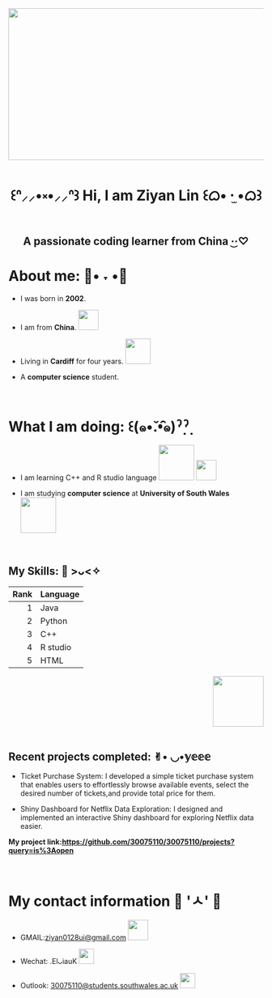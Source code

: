 <div id="header" align = "center">
 <img src="https://www.bing.com/th/id/OGC.93f23cf9105911af1a0cd271e084cb6e?pid=1.7&rurl=https%3a%2f%2fmedia3.giphy.com%2fmedia%2fxT0GqdYU6eAkK559Ha%2fgiphy.gif&ehk=cNVmNa8yFmTE8rpyNozrcejrYyhlsyKBKP%2bqzTDhowE%3d" width="2000" height="300"/>
 
 # <p align="center"> ꒰ᐢ⸝⸝•༝•⸝⸝ᐢ꒱  Hi, I am Ziyan Lin  ꒰ᜊ• ·̫ •ᜊ꒱</p>
## <p align="center">   A passionate coding learner from China   ·͜·♡  </p>
</div>

 # About me:  🥑• ˕ •🥑
 - I was born in **2002**.
   
 - I am from **China**. <img src="https://th.bing.com/th/id/R.470ed22c109c29ae04f44d18d2bdb240?rik=YO9tehLbuXosXA&pid=ImgRaw&r=0" width="40px"/>
 
 - Living in **Cardiff** for four years.  <img src="https://media3.giphy.com/media/WRufqKdRHeHGgSTzWM/giphy.gif" width="50px"/>
 
 - A **computer science** student.
   

  <br>

# What I am doing: ꒰(๑•̌.•̑๑)ˀ̣ˀ̣
- I am learning C++ and R studio language <img src="https://th.bing.com/th/id/OIP._Mq1T1IJe6cw14lre2cBzgHaE8?w=294&h=196&c=7&r=0&o=5&pid=1.7" width="70"/> <img src="https://th.bing.com/th/id/OIP.X1mk-WBpfa3RQ1tx68OGdAAAAA?rs=1&pid=ImgDetMain" width="40"/>

- I am studying **computer science** at **University of South Wales** <img src="https://www.unibridgedirect.com/wp-content/uploads/2020/07/university_of_south_wales.jpg" width="70"/>

<br>

##  My Skills: 🍒   >ᴗ<✧       


  | Rank |      Language      |
  |-----:|--------------------|
  |   1  |         Java       |
  |   2  |        Python      |
  |   3  |         C++        |
  |   4  |       R studio     |
  |   5  |         HTML       |
  
 <div id="header" align = "right">
 <img src=https://media1.tenor.com/m/rr7G3LuM1CsAAAAC/fpcheer-ftopcheer.gif"" width="100"/>
</div>

<br>


## Recent projects completed: ✌︎︎• ◡•𝕪𝕖𝕖𝕖  

- Ticket Purchase System:
I developed a simple ticket purchase system that enables users to effortlessly browse available events, select the desired number of tickets,and provide total price for them.

- Shiny Dashboard for Netflix Data Exploration:
I designed and implemented an interactive Shiny dashboard for exploring Netflix data easier.

**My project link:https://github.com/30075110/30075110/projects?query=is%3Aopen**


<br>

# My contact information 🍞 'ㅅ' 🍞
- GMAIL:ziyan0128ui@gmail.com <img src="https://th.bing.com/th/id/OIP.Q6NPJynIMa4eKVwDsp63QAHaHa?w=174&h=180&c=7&r=0&o=5&pid=1.7" width="40px"/>

- Wechat: .ElᴗiauK  <img src="https://th.bing.com/th/id/OIP.ehJjYQlam5PzLzG07sH-fQHaHa?w=169&h=180&c=7&r=0&o=5&pid=1.7" width="30px"/>

- Outlook: 30075110@students.southwales.ac.uk <img src="https://th.bing.com/th/id/OIP.PIkL7h_S29JN7rI3zbfpYgHaHa?w=162&h=180&c=7&r=0&o=5&pid=1.7" width="30px"/>




